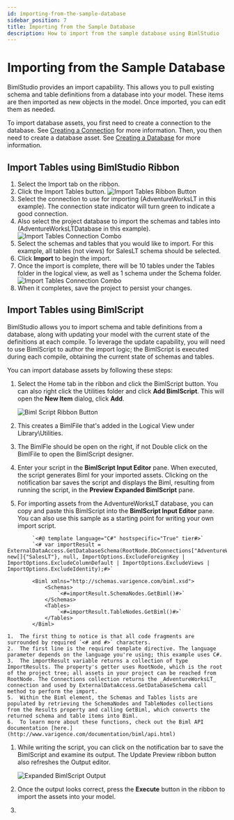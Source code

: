 ```yaml
---
id: importing-from-the-sample-database
sidebar_position: 7
title: Importing from the Sample Database
description: How to import from the sample database using BimlStudio
---
```

<head>
<meta name="varigenceProduct" content="BimlStudio"></meta>
<meta name="varigenceArticleType" content="Walkthrough"></meta>
</head>

# Importing from the Sample Database

BimlStudio provides an import capability. This allows you to pull existing schema and table definitions from a database into your model. These items are then imported as new objects in the model. Once imported, you can edit them as needed.

To import database assets, you first need to create a connection to the database. See [Creating a Connection](./creating-a-new-connection) for more information. Then, you then need to create a database asset. See [Creating a Database](./creating-a-new-database) for more information.

## Import Tables using BimlStudio Ribbon

1. Select the Import tab on the ribbon.
1. Click the Import Tables button.
    ![Import Tables Ribbon Button](/img/bimlstudio/005_Step02.png)
1. Select the connection to use for importing (AdventureWorksLT in this example). The connection state indicator will turn green to indicate a good connection.
1. Also select the project database to import the schemas and tables into (AdventureWorksLTDatabase in this example).
    ![Import Tables Connection Combo](/img/bimlstudio/005_Step03.png)
1. Select the schemas and tables that you would like to import. For this example, all tables (not views) for SalesLT schema should be selected.
1. Click **Import** to begin the import.
1. Once the import is complete, there will be 10 tables under the Tables folder in the logical view, as well as 1 schema under the Schema folder.
    ![Import Tables Connection Combo](/img/bimlstudio/005_Step04.png)
1. When it completes, save the project to persist your changes.

## Import Tables using BimlScript

BimlStudio allows you to import schema and table definitions from a database, along with updating your model with the current state of the definitions at each compile. To leverage the update capability, you will need to use BimlScript to author the import logic; the BimlScript is executed during each compile, obtaining the current state of schemas and tables.

You can import database assets by following these steps:

1. Select the Home tab in the ribbon and click the BimlScript button. You can also right click the Utilities folder and click **Add BimlScript**. This will open the **New Item** dialog, click **Add**.

    ![Biml Script Ribbon Button](/img/bimlstudio/005a_Step1.png)

1. This creates a BimlFile that's added in the Logical View under Library\Utilities.

1. The BimlFle should be open on the right, if not Double click on the BimlFile to open the BimlScript designer.

1. Enter your script in the **BimlScript Input Editor** pane. When executed, the script generates Biml for your imported assets. Clicking on the notification bar saves the script and displays the Biml, resulting from running the script, in the **Preview Expanded BimlScript** pane.

1. For importing assets from the AdventureWorksLT database, you can copy and paste this BimlScript into the **BimlScript Input Editor** pane. You can also use this sample as a starting point for writing your own import script.

``` biml
        `<#@ template language="C#" hostspecific="True" tier#>`
        `<# var importResult = ExternalDataAccess.GetDatabaseSchema(RootNode.DbConnections["AdventureWorksLT"], new[]{"SalesLT"}, null, ImportOptions.ExcludeForeignKey | ImportOptions.ExcludeColumnDefault | ImportOptions.ExcludeViews | ImportOptions.ExcludeIdentity);#>`

        <Biml xmlns="http://schemas.varigence.com/biml.xsd">
            <Schemas>
                `<#=importResult.SchemaNodes.GetBiml()#>`
            </Schemas>
            <Tables>
                `<#=importResult.TableNodes.GetBiml()#>`
            </Tables>
        </Biml>
```

    1.  The first thing to notice is that all code fragments are surrounded by required `<# and #>` characters.
    2.  The first line is the required template directive. The language parameter depends on the language you're using; this example uses C#.
    3.  The importResult variable returns a collection of type ImportResults. The property's getter uses RootNode, which is the root of the project tree; all assets in your project can be reached from RootNode. The Connections collection returns the _AdventureWorksLT_ connection and used by ExternalDataAccess.GetDatabaseSchema call method to perform the import.
    5.  Within the Biml element, the Schemas and Tables lists are populated by retrieving the SchemaNodes and TableNodes collections from the Results property and calling GetBiml, which converts the returned schema and table items into Biml.
    6.  To learn more about these functions, check out the Biml API documentation [here.](http://www.varigence.com/documentation/biml/api.html)
1. While writing the script, you can click on the notification bar to save the BimlScript and examine its output. The Update Preview ribbon button also refreshes the Output editor.

    ![Expanded BimlScript Output](/img/bimlstudio/005a_Step2.png)

1. Once the output looks correct, press the **Execute** button in the ribbon to import the assets into your model.
1. 